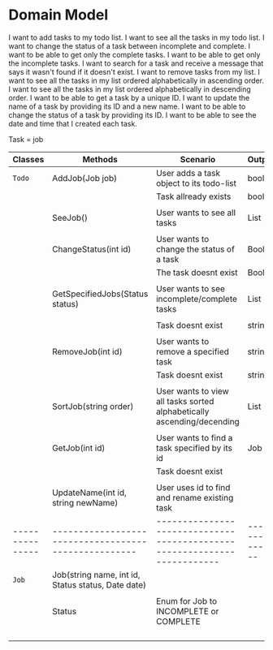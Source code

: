 # Domain Model 
I want to add tasks to my todo list.
I want to see all the tasks in my todo list.
I want to change the status of a task between incomplete and complete.
I want to be able to get only the complete tasks.
I want to be able to get only the incomplete tasks.
I want to search for a task and receive a message that says it wasn't found if it doesn't exist.
I want to remove tasks from my list.
I want to see all the tasks in my list ordered alphabetically in ascending order.
I want to see all the tasks in my list ordered alphabetically in descending order.
I want to be able to get a task by a unique ID.
I want to update the name of a task by providing its ID and a new name.
I want to be able to change the status of a task by providing its ID.
I want to be able to see the date and time that I created each task.

Task = job

| Classes       | Methods                                            | Scenario                                                               | Output          |
|---------------|----------------------------------------------------|------------------------------------------------------------------------|-----------------|
| `Todo`        | AddJob(Job job)                                    | User adds a task object to its todo-list                               | bool            |
|               |                                                    | Task allready exists                                                   | bool			|
|               |                                                    |                                                                        |                 |
|               | SeeJob()                                           | User wants to see all tasks                                            | List            |
|               |                                                    |                                                                        |                 |
|               | ChangeStatus(int id)                               | User wants to change the status of a task                              | Bool            |
|               |                                                    | The task doesnt exist                                                  | Bool            |
|               |                                                    |                                                                        |                 |
|               | GetSpecifiedJobs(Status status)                    | User wants to see incomplete/complete tasks                            | List            |
|               |                                                    |                                                                        |                 |
|               |                                                    | Task doesnt exist                                                      | string          |
|               |                                                    |                                                                        |                 |
|               | RemoveJob(int id)                                  | User wants to remove a specified task                                  | string          |
|               |                                                    | Task doesnt exist                                                      | string          |
|               |                                                    |                                                                        |                 |
|               | SortJob(string order)                              | User wants to view all tasks sorted alphabetically ascending/decending | List            |
|               |                                                    |                                                                        |                 |
|               | GetJob(int id)                                     | User wants to find a task specified by its id                          | Job             |
|               |                                                    | Task doesnt exist                                                      |                 |
|               |                                                    |                                                                        |                 |
|               | UpdateName(int id, string newName)                 | User uses id to find and rename existing task                          |                 |
|---------------|----------------------------------------------------|------------------------------------------------------------------------|-----------------|
| `Job`         | Job(string name, int id, Status status, Date date) |                                                                        |                 |
|               |                                                    |                                                                        |                 |
|               | Status                                             | Enum for Job to INCOMPLETE or COMPLETE                                 |                 |
|               |                                                    |                                                                        |                 |
|               |                                                    |                                                                        |                 |
|               |                                                    |                                                                        |                 |
|               |                                                    |                                                                        |                 |
